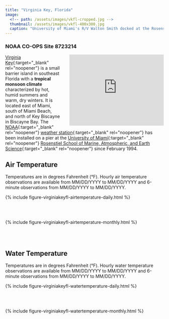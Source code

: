 ```yaml
---
title: "Virginia Key, Florida"
image:
  <!-- path: /assets/images/vkfl-cropped.jpg -->
  thumbnail: /assets/images/vkfl-400x300.jpg
  caption: "University of Miami's R/V Walton Smith docked at the Rosenstiel School of Marine, Atmospheric, and Earth Science on Virginia Key"
---
```

### NOAA CO-OPS Site 8723214

<iframe src="https://www.google.com/maps/embed?pb=!1m14!1m12!1m3!1d42461.70157812699!2d-80.17255246551831!3d25.73753395804339!2m3!1f0!2f0!3f0!3m2!1i1024!2i768!4f13.1!5e0!3m2!1sen!2sus!4v1704939462365!5m2!1sen!2sus" align="right" width="300" height="225" style="border:0; padding-left: 30px;" allowfullscreen="" loading="lazy" referrerpolicy="no-referrer-when-downgrade"></iframe>

[Virginia Key](https://en.wikipedia.org/wiki/Virginia_Key){:target="_blank" rel="noopener"} is a small barrier island in southeast Florida with a **tropical monsoon climate** characterized by hot, humid summers and warm, dry winters. It is located east of Miami, south of Miami Beach, and north of Key Biscayne in Biscayne Bay. The [NOAA](https://www.noaa.gov){:target="_blank" rel="noopener"} [weather station](https://tidesandcurrents.noaa.gov/stationhome.html?id=8723214){:target="_blank" rel="noopener"} has been installed on a pier at the [University of Miami](https://welcome.miami.edu){:target="_blank" rel="noopener"} [Rosenstiel School of Marine, Atmospheric, and Earth Science](https://earth.miami.edu){:target="_blank" rel="noopener"} since February 1994.


## Air Temperature
Temperatures are in degrees Fahrenheit (&deg;F). Hourly air temperature observations are available from MM/DD/YYYY to MM/DD/YYYY and 6-minute observations from MM/DD/YYYY to MM/DD/YYYY.

{% include figure-virginiakeyfl-airtemperature-daily.html %}

<br/><br/>  

{% include figure-virginiakeyfl-airtemperature-monthly.html %}

<br/><br/>  

## Water Temperature
Temperatures are in degrees Fahrenheit (&deg;F). Hourly water temperature observations are available from MM/DD/YYYY to MM/DD/YYYY and 6-minute observations from MM/DD/YYYY to MM/DD/YYYY.

{% include figure-virginiakeyfl-watertemperature-daily.html %}

<br/><br/>  

{% include figure-virginiakeyfl-watertemperature-monthly.html %}


